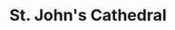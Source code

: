 ---
title: St. John's Cathedral
tags: john
image: src/files/john/St_Johns_Cathedral_2000.jpg
imageBase: St_Johns_Cathedral
alt: Inside St. John's Cathedral, with a few people sitting quietly in the pews.  
width: 2000
height: 1333
imageDate: January 2012
location: Hong Kong SAR
camera: Canon T3i
metaDescription: Inside St. John's Cathedral, with a few people sitting quietly in the pews.  
---